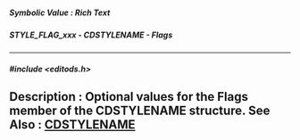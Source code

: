 ##### Symbolic Value : Rich Text
##### STYLE_FLAG_xxx - CDSTYLENAME - Flags
---
##### #include <editods.h>
**Description :**
Optional values for the Flags member of the CDSTYLENAME structure.
**See Also :**
[CDSTYLENAME](D:/md_files/CDSTYLENAME.md)
---
